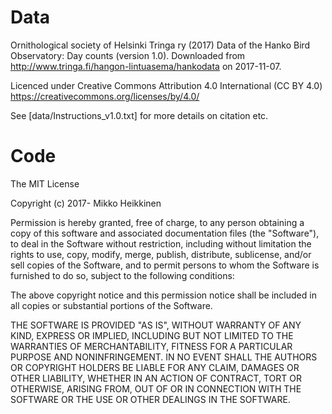 
# Data

Ornithological society of Helsinki Tringa ry (2017) Data of the Hanko Bird Observatory: Day counts (version 1.0). Downloaded from http://www.tringa.fi/hangon-lintuasema/hankodata on 2017-11-07.

Licenced under Creative Commons Attribution 4.0 International (CC BY 4.0)
https://creativecommons.org/licenses/by/4.0/

See [data/Instructions_v1.0.txt] for more details on citation etc.

# Code

The MIT License

Copyright (c) 2017- Mikko Heikkinen

Permission is hereby granted, free of charge, to any person obtaining a copy
of this software and associated documentation files (the "Software"), to deal
in the Software without restriction, including without limitation the rights
to use, copy, modify, merge, publish, distribute, sublicense, and/or sell
copies of the Software, and to permit persons to whom the Software is
furnished to do so, subject to the following conditions:

The above copyright notice and this permission notice shall be included in
all copies or substantial portions of the Software.

THE SOFTWARE IS PROVIDED "AS IS", WITHOUT WARRANTY OF ANY KIND, EXPRESS OR
IMPLIED, INCLUDING BUT NOT LIMITED TO THE WARRANTIES OF MERCHANTABILITY,
FITNESS FOR A PARTICULAR PURPOSE AND NONINFRINGEMENT. IN NO EVENT SHALL THE
AUTHORS OR COPYRIGHT HOLDERS BE LIABLE FOR ANY CLAIM, DAMAGES OR OTHER
LIABILITY, WHETHER IN AN ACTION OF CONTRACT, TORT OR OTHERWISE, ARISING FROM,
OUT OF OR IN CONNECTION WITH THE SOFTWARE OR THE USE OR OTHER DEALINGS IN
THE SOFTWARE.